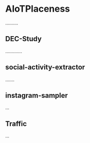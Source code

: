 # AIoTPlaceness

..........

## DEC-Study

.............

## social-activity-extractor

.......

## instagram-sampler

...

## Traffic

...
